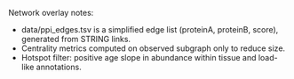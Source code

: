 Network overlay notes:

- data/ppi_edges.tsv is a simplified edge list (proteinA, proteinB, score), generated from STRING links.
- Centrality metrics computed on observed subgraph only to reduce size.
- Hotspot filter: positive age slope in abundance within tissue and load-like annotations.
